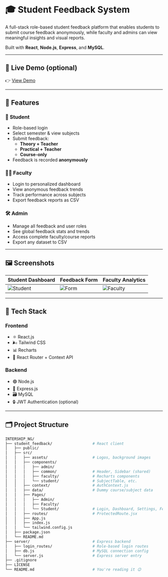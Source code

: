 # 🎓 Student Feedback System

A full-stack role-based student feedback platform that enables students to submit course feedback anonymously, while faculty and admins can view meaningful insights and visual reports.

Built with **React**, **Node.js**, **Express**, and **MySQL**.

---

## 🔗 Live Demo (optional)
👉 [View Demo](https://your-live-demo-link.com)

---

## 📌 Features

### 👤 Student
- Role-based login
- Select semester & view subjects
- Submit feedback:
  - **Theory + Teacher**
  - **Practical + Teacher**
  - **Course-only**
- Feedback is recorded **anonymously**

### 👨‍🏫 Faculty
- Login to personalized dashboard
- View anonymous feedback trends
- Track performance across subjects
- Export feedback reports as CSV

### 🛠️ Admin
- Manage all feedback and user roles
- See global feedback stats and trends
- Access complete faculty/course reports
- Export any dataset to CSV

---

## 🖼️ Screenshots

| Student Dashboard | Feedback Form | Faculty Analytics |
|-------------------|---------------|-------------------|
| ![Student](./screenshots/student_dashboard.png) | ![Form](./screenshots/feedback_form.png) | ![Faculty](./screenshots/faculty_dashboard.png) |

---

## 🧰 Tech Stack

### Frontend
- ⚛️ React.js
- 🌬️ Tailwind CSS
- 📊 Recharts
- 🔐 React Router + Context API

### Backend
- 🟢 Node.js
- 🚀 Express.js
- 🗃️ MySQL
- 🔒 JWT Authentication (optional)

---

## 🗂️ Project Structure
```bash
INTERSHIP_NG/
├── student_feedback/                  # React client
│   ├── public/
│   ├── src/
│   │   ├── assets/                    # Logos, background images
│   │   ├── components/
│   │   │   ├── admin/
│   │   │   ├── common/                # Header, Sidebar (shared)
│   │   │   ├── faculty/               # Recharts components
│   │   │   └── student/               # SubjectTable, etc.
│   │   ├── context/                   # AuthContext.js
│   │   ├── data/                      # Dummy course/subject data
│   │   ├── Pages/
│   │   │   ├── Admin/
│   │   │   ├── Faculty/
│   │   │   └── Student/               # Login, Dashboard, Settings, FeedbackForm
│   │   ├── routes/                    # ProtectedRoute.jsx
│   │   ├── App.js
│   │   ├── index.js
│   │   └── tailwind.config.js
│   ├── package.json
│   └── README.md
├── server/                            # Express backend
│   ├── login_routes/                  # Role-based login routes
│   ├── db.js                          # MySQL connection config
│   └── server.js                      # Express server entry
├── .gitignore
├── LICENSE
└── README.md                          # You're reading it 😉
```

